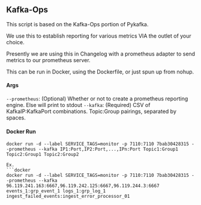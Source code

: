 ## Kafka-Ops
This script is based on the Kafka-Ops portion of Pykafka.

We use this to establish reporting for various metrics VIA the outlet of your choice.

Presently we are using this in Changelog with a prometheus adapter to send metrics to our prometheus server.

This can be run in Docker, using the Dockerfile, or just spun up from nohup.

#### Args
`--prometheus`: (Optional) Whether or not to create a prometheus reporting engine. Else will print to stdout
`--kafka`: (Required) CSV of KafkaIP:KafkaPort combinations.
Topic:Group pairings, separated by spaces.


#### Docker Run
```
docker run -d --label SERVICE_TAGS=monitor -p 7110:7110 7bab30428315 --prometheus --kafka IP1:Port,IP2:Port,...,IPn:Port Topic1:Group1 Topic2:Group1 Topic2:Group2

Ex.
```docker
docker run -d --label SERVICE_TAGS=monitor -p 7110:7110 7bab30428315 --prometheus --kafka 96.119.241.163:6667,96.119.242.125:6667,96.119.244.3:6667 events_1:grp_event_1 logs_1:grp_log_1 ingest_failed_events:ingest_error_processor_01
```
